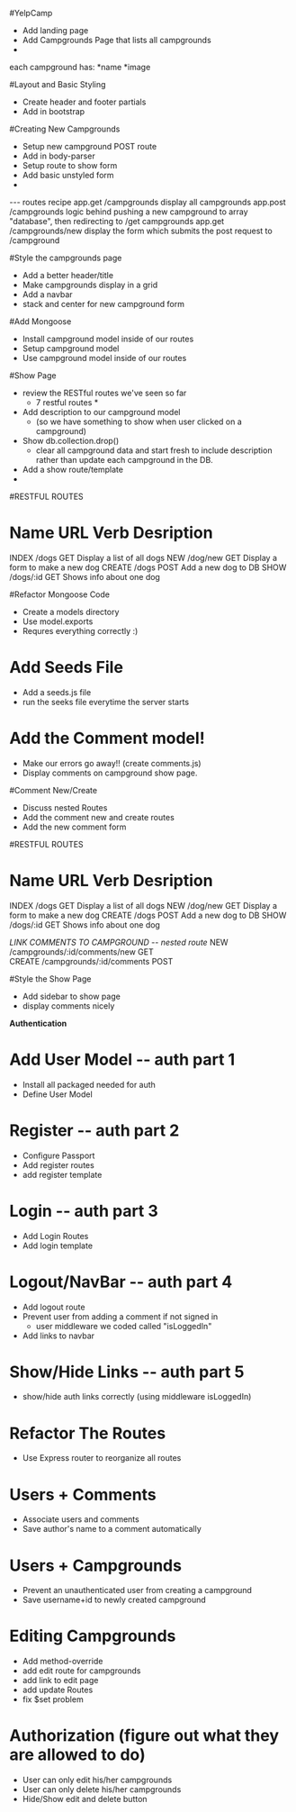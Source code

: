 #YelpCamp

* Add landing page
* Add Campgrounds Page that lists all campgrounds
* 
each campground has: 
*name
*image


#Layout and Basic Styling
* Create header and footer partials
* Add in bootstrap


#Creating New Campgrounds
* Setup new campground POST route
* Add in body-parser
* Setup route to show form
* Add basic unstyled form
* 

--- routes recipe
    app.get /campgrounds
        display all campgrounds 
    app.post /campgrounds
        logic behind pushing a new campground to array "database", then redirecting to /get campgrounds
    app.get /campgrounds/new
        display the form which submits the post request to /campground


#Style the campgrounds page
* Add a better header/title
* Make campgrounds display in a grid
* Add a navbar
* stack and center for new campground form


#Add Mongoose
* Install campground model inside of our routes
* Setup campground model
* Use campground model inside of our routes

 
#Show Page
* review the RESTful routes we've seen so far
    * 7 restful routes
        * 
* Add description to our campground model
    * (so we have something to show when user clicked on a campground)
* Show db.collection.drop()
    * clear all campground data and start fresh to include description rather than update each campground in the DB.
* Add a show route/template
* 

#RESTFUL ROUTES

Name    URL         Verb   Desription
 ==========================================
INDEX   /dogs       GET     Display a list of all dogs
NEW     /dog/new    GET     Display a form to make a new dog
CREATE  /dogs       POST    Add a new dog to DB
SHOW    /dogs/:id   GET     Shows info about one dog


#Refactor Mongoose Code
* Create a models directory
* Use model.exports
* Requres everything correctly :) 

# Add Seeds File
* Add a seeds.js file
* run the seeks file everytime the server starts

# Add the Comment model!
* Make our errors go away!! (create comments.js)
* Display comments on campground show page.

#Comment New/Create
* Discuss nested Routes
* Add the comment new and create routes
* Add the new comment form

#RESTFUL ROUTES

Name    URL         Verb   Desription
 ==========================================
INDEX   /dogs       GET     Display a list of all dogs
NEW     /dog/new    GET     Display a form to make a new dog
CREATE  /dogs       POST    Add a new dog to DB
SHOW    /dogs/:id   GET     Shows info about one dog


*LINK COMMENTS TO CAMPGROUND -- nested route*
NEW     /campgrounds/:id/comments/new   GET   
CREATE  /campgrounds/:id/comments       POST


#Style the Show Page 
* Add sidebar to show page
* display comments nicely


**Authentication**
# Add User Model -- auth part 1
* Install all packaged needed for auth
* Define User Model

# Register -- auth part 2
* Configure Passport
* Add register routes
* add register template

# Login -- auth part 3
* Add Login Routes
* Add login template 

# Logout/NavBar  -- auth part 4
* Add logout route
* Prevent user from adding a comment if not signed in
    * user middleware we coded called "isLoggedIn"
* Add links to navbar

# Show/Hide Links -- auth part 5
* show/hide auth links correctly (using middleware isLoggedIn)

# Refactor The Routes
* Use Express router to reorganize all routes

# Users + Comments
* Associate users and comments
* Save author's name to a comment automatically

# Users + Campgrounds
* Prevent an unauthenticated user from creating a campground
* Save username+id to newly created campground


# Editing Campgrounds
* Add method-override
* add edit route for campgrounds
* add link to edit page
* add update Routes
* fix $set problem

# Authorization (figure out what they are allowed to do)
* User can only edit his/her campgrounds
* User can only delete his/her campgrounds
* Hide/Show edit and delete button